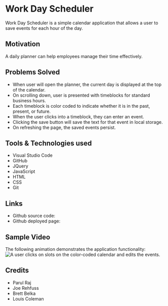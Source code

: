 # Work Day Scheduler
Work Day Scheduler is a simple calendar application that allows a user to save events for each hour of the day.

## Motivation
A daily planner can help employees manage their time effectively.

## Problems Solved
* When user will open the planner, the current day is displayed at the top of the calendar.
* On scrolling down, user is presented with timeblocks for standard business hours.
* Each timeblock is color coded to indicate whether it is in the past, present, or future.
* When the user clicks into a timeblock, they can enter an event. 
* Clicking the save button will save the text for that event in local storage.
* On refreshing the page, the saved events persist.

## Tools & Technologies used
* Visual Studio Code
* GitHub
* JQuery
* JavaScript
* HTML
* CSS
* Git

## Links
* Github source code:
* Github deployed page:

## Sample Video
The following animation demonstrates the application functionality:
![A user clicks on slots on the color-coded calendar and edits the events.](./)

## Credits
* Parul Raj
* Joe Rehfuss
* Brett Belka
* Louis Coleman